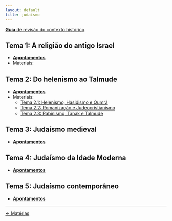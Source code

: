 ```yaml
---
layout: default
title: judaísmo
---
```


[**Guia** de revisão do contexto histórico](./apuntes/jdmo_repaso.md).

## Tema 1: A religião do antigo Israel

- [**Apontamentos**](./apuntes/jdmo_t1)
- Materiais: 

## Tema 2: Do helenismo ao Talmude

- [**Apontamentos**](./apuntes/jdmo_t2)
- Materiais: 
    - [Tema 2.1: Helenismo, Hasidismo e Qumrã](./materiales/qumran.pdf)
    - [Tema 2.2: Romanização e Judeocristianismo](./materiales/romanizacao.pdf)
    - [Tema 2.3: Rabinismo, Tanak e Talmude](./materiales/rabinismo.pdf)

## Tema 3: Judaísmo medieval

- [**Apontamentos**](./apuntes/jdmo_t3)

## Tema 4: Judaísmo da Idade Moderna

- [**Apontamentos**](./apuntes/jdmo_t4)

## Tema 5: Judaísmo contemporâneo

- [**Apontamentos**](./apuntes/jdmo_t5)

---
<div style="display: flex; align-items: center; float: left;">
<a href="../">&#8592; Matérias</a>
</div>